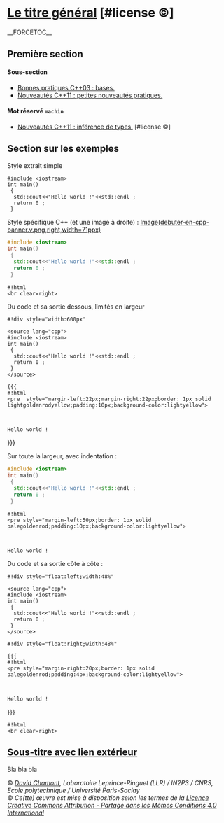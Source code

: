 # [Le titre général](README.md.md) \[\#license ©\]

\_\_FORCETOC\_\_

## Première section

#### Sous-section

  - [Bonnes pratiques C++03 : bases.](BpBases.md)
  - [Nouveautés C++11 : petites nouveautés pratiques.](Cpp11Sucre.md)

#### Mot réservé `machin`

  - [Nouveautés C++11 : inférence de types.](Cpp11Inference.md) \[\#license ©\]

## Section sur les exemples

Style extrait simple

    #include <iostream>
    int main()
     {
      std::cout<<"Hello world !"<<std::endl ;
      return 0 ;
     }

Style spécifique C++ (et une image à droite) : [Image(debuter-en-cpp-banner.v.png,right,width=71ppx)](Image\(debuter-en-cpp-banner.v.png,right,width=71ppx\).md)

``` cpp
#include <iostream>
int main()
 {
  std::cout<<"Hello world !"<<std::endl ;
  return 0 ;
 }
```

    #!html
    <br clear=right>

Du code et sa sortie dessous, limités en largeur

    #!div style="width:600px"
    
    <source lang="cpp">
    #include <iostream>
    int main()
     {
      std::cout<<"Hello world !"<<std::endl ;
      return 0 ;
     }
    </source>
    
    {{{
    #!html
    <pre  style="margin-left:22px;margin-right:22px;border: 1px solid lightgoldenrodyellow;padding:10px;background-color:lightyellow">
    
    
    
    Hello world !

</pre>

}}}

Sur toute la largeur, avec indentation :

``` cpp
#include <iostream>
int main()
 {
  std::cout<<"Hello world !"<<std::endl ;
  return 0 ;
 }
```

    #!html
    <pre style="margin-left:50px;border: 1px solid palegoldenrod;padding:10px;background-color:lightyellow">
    
    
    
    Hello world !

</pre>

Du code et sa sortie côte à côte :

    #!div style="float:left;width:48%"
    
    <source lang="cpp">
    #include <iostream>
    int main()
     {
      std::cout<<"Hello world !"<<std::endl ;
      return 0 ;
     }
    </source>

    #!div style="float:right;width:48%"
    
    {{{
    #!html
    <pre style="margin-right:20px;border: 1px solid palegoldenrod;padding:4px;background-color:lightyellow">
    
    
    
    Hello world !

</pre>

}}}

    #!html
    <br clear=right>

## [Sous-titre avec lien extérieur](http://www.numpy.org)

Bla bla bla

© *[David Chamont](http://llr.in2p3.fr/spip.php?page=view_person&personID=121), Laboratoire Leprince-Ringuet (LLR) / IN2P3 / CNRS, Ecole polytechnique / Université Paris-Saclay*  
© *Ce(tte) œuvre est mise à disposition selon les termes de la [Licence Creative Commons Attribution - Partage dans les Mêmes Conditions 4.0 International](http://creativecommons.org/licenses/by-sa/4.0/)*
